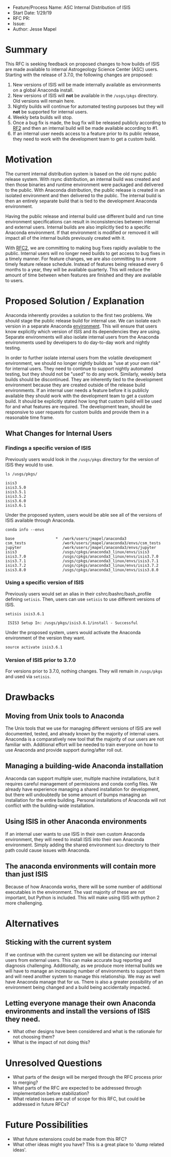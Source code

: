 - Feature/Process Name: ASC Internal Distribution of ISIS
- Start Date: 1/29/19
- RFC PR:
- Issue:
- Author: Jesse Mapel

<!-- This is a comment block that is not visible. We provide some instructions in here. When submitting an RFC please copy this template into a new wiki page titled RFC#:Title, where the number is the next incrementing number. If you would like to submit an RFC, but are unable to edit the wiki, please open an issue and we will assist you in getting your RFC posted. Please fill in, to the largest extent possible, the template below describing your RFC. After that, be active on the associated issue and we can move the RFC through the process.-->

# Summary
This RFC is seeking feedback on proposed changes to how builds of ISIS are made available to internal Astrogeology Science Center (ASC) users. Starting with the release of 3.7.0, the following changes are proposed:

1. New versions of ISIS will be made internally available as environments on a global Anaconda install.
1. New versions of ISIS will **not** be available in the `/usgs/pkgs` directory. Old versions will remain here.
1. Nightly builds will continue for automated testing purposes but they will **not** be supported for internal users.
1. Weekly beta builds will stop.
1. Once a bug fix is made, the bug fix will be released publicly according to [RF2](https://github.com/USGS-Astrogeology/ISIS3/wiki/RFC2:-Release-Process) and then an internal build will be made available according to #1.
1. If an internal user needs access to a feature prior to its public release, they need to work with the development team to get a custom build.

# Motivation
The current internal distribution system is based on the old rsync public release system. With rsync distribution, an internal build was created and then those binaries and runtime environment were packaged and delivered to the public. With Anaconda distribution, the public release is created in an isolated environment and then delivered to the public. The internal build is then an entirely separate build that is tied to the development Anaconda environment.

Having the public release and internal build use different build and run time environment specifications can result in inconsistencies between internal and external users. Internal builds are also implicitly tied to a specific Anaconda environment. If that environment is modified or removed it will impact all of the internal builds previously created with it.

With [RFC2](https://github.com/USGS-Astrogeology/ISIS3/wiki/RFC2:-Release-Process), we are committing to making bug fixes rapidly available to the public. Internal users will no longer need builds to get access to bug fixes in a timely manner. For feature changes, we are also committing to a more timely feature release schedule. Instead of features being released every 6 months to a year, they will be available quarterly. This will reduce the amount of time between when features are finished and they are available to users.

# Proposed Solution / Explanation
Anaconda inherently provides a solution to the first two problems. We should stage the public release build for internal use. We can isolate each version in a separate Anaconda [environment](https://docs.conda.io/projects/conda/en/master/user-guide/tasks/manage-environments.html). This will ensure that users know explicitly which version of ISIS and its dependencies they are using. Separate environments will also isolate internal users from the Anaconda environments used by developers to do day-to-day work and nightly testing.

In order to further isolate internal users from the volatile development environment, we should no longer nightly builds as "use at your own risk" for internal users. They need to continue to support nightly automated testing, but they should not be "used" to do any work. Similarly, weekly beta builds should be discontinued. They are inherently tied to the development environment because they are created outside of the release build environments. If an internal user needs a feature before it is publicly available they should work with the development team to get a custom build. It should be explicitly stated how long that custom build will be used for and what features are required. The development team, should be responsive to user requests for custom builds and provide them in a reasonable time frame.

## What Changes for Internal Users

### Findings a specific version of ISIS
Previously users would look in the `/usgs/pkgs` directory for the version of ISIS they would to use.
```
ls /usgs/pkgs/
```
```
isis3
isis3.5.0
isis3.5.1
isis3.5.2
isis3.6.0
isis3.6.1
```

Under the proposed system, users would be able see all of the versions of ISIS available through Anaconda.
```
conda info --envs
```
```
base                  *  /work/users/jmapel/anaconda3
csm_tests                /work/users/jmapel/anaconda3/envs/csm_tests
jupyter                  /work/users/jmapel/anaconda3/envs/jupyter
isis3                    /usgs/cpkgs/anaconda3_linux/envs/isis3
isis3.7.0                /usgs/cpkgs/anaconda3_linux/envs/isis3.7.0
isis3.7.1                /usgs/cpkgs/anaconda3_linux/envs/isis3.7.1
isis3.7.2                /usgs/cpkgs/anaconda3_linux/envs/isis3.7.2
isis3.8.0                /usgs/cpkgs/anaconda3_linux/envs/isis3.8.0
```

### Using a specific version of ISIS
Previously users would set an alias in their cshrc/bashrc/bash_profile defining `setisis`. Then, users can use `setisis` to use different versions of ISIS.

```
setisis isis3.6.1
```
```
 ISIS3 Setup In: /usgs/pkgs/isis3.6.1/install - Successful
```

Under the proposed system, users would activate the Anaconda environment of the version they want.
```
source activate isis3.6.1
```

### Version of ISIS prior to 3.7.0
For versions prior to 3.7.0, nothing changes. They will remain in `/usgs/pkgs` and used via `setisis`.

# Drawbacks
## Moving from Unix tools to Anaconda
The Unix tools that we use for managing different versions of ISIS are well documented, tested, and already known by the majority of internal users. Anaconda is a comparatively new tool that the majority of our users are not familiar with. Additional effort will be needed to train everyone on how to use Anaconda and provide support during/after roll out.

## Managing a building-wide Anaconda installation
Anaconda can support multiple user, multiple machine installations, but it requires careful management of permissions and conda config files. We already have experience managing a shared installation for development, but there will undoubtedly be some amount of bumps managing an installation for the entire building. Personal installations of Anaconda will not conflict with the building-wide installation.

## Using ISIS in other Anaconda environments
If an internal user wants to use ISIS in their own custom Anaconda environment, they will need to install ISIS into their own Anaconda environment. Simply adding the shared environment `bin` directory to their path could cause issues with Anaconda.

## The anaconda environments will contain more than just ISIS
Because of how Anaconda works, there will be some number of additional executables in the environment. The vast majority of these are not important, but Python is included. This will make using ISIS with python 2 more challenging.

# Alternatives
## Sticking with the current system
If we continue with the current system we will be distancing our internal users from external users. This can make accurate bug reporting and diagnosis challenging. Additionally, as we produce more internal builds we will have to manage an increasing number of environments to support them and will need another system to manage this relationship. We may as well have Anaconda manage that for us. There is also a greater possibility of an environment being changed and a build being accidentally impacted.

## Letting everyone manage their own Anaconda environments and install the versions of ISIS they need.

  - What other designs have been considered and what is the rationale for not choosing them?
  - What is the impact of not doing this?

# Unresolved Questions
  - What parts of the design will be merged through the RFC process prior to merging?
  - What parts of the RFC are expected to be addressed through implementation before stabilization?
  - What related issues are out of scope for this RFC, but could be addressed in future RFCs?

# Future Possibilities
  - What future extensions could be made from this RFC?
  - What other ideas might you have? This is a great place to 'dump related ideas'.